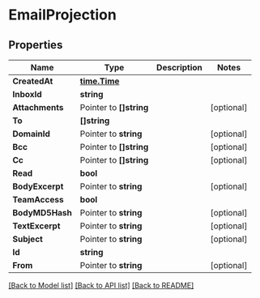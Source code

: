 # EmailProjection

## Properties

Name | Type | Description | Notes
------------ | ------------- | ------------- | -------------
**CreatedAt** | [**time.Time**](time.Time) |  | 
**InboxId** | **string** |  | 
**Attachments** | Pointer to **[]string** |  | [optional] 
**To** | **[]string** |  | 
**DomainId** | Pointer to **string** |  | [optional] 
**Bcc** | Pointer to **[]string** |  | [optional] 
**Cc** | Pointer to **[]string** |  | [optional] 
**Read** | **bool** |  | 
**BodyExcerpt** | Pointer to **string** |  | [optional] 
**TeamAccess** | **bool** |  | 
**BodyMD5Hash** | Pointer to **string** |  | [optional] 
**TextExcerpt** | Pointer to **string** |  | [optional] 
**Subject** | Pointer to **string** |  | [optional] 
**Id** | **string** |  | 
**From** | Pointer to **string** |  | [optional] 

[[Back to Model list]](../README#documentation-for-models) [[Back to API list]](../README#documentation-for-api-endpoints) [[Back to README]](../README)


